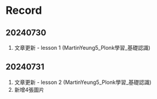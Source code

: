 # Record

## 20240730
1. 文章更新 - lesson 1 (MartinYeung5_Plonk學習_基礎認識)

## 20240731
1. 文章更新 - lesson 2 (MartinYeung5_Plonk學習_基礎認識)
2. 新增4張圖片
